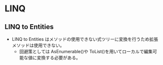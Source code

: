 # LINQ

## LINQ to Entities

- LINQ to Entities はメソッドの使用できない式ツリーに変換を行うため拡張メソッドは使用できない。
  - 回避策としては AsEnumerable()や ToList()を用いてローカルで編集可能な値に変換する必要がある。
